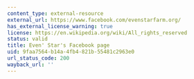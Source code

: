 ```yaml
---
content_type: external-resource
external_url: https://www.facebook.com/evenstarfarm.org/
has_external_license_warning: true
license: https://en.wikipedia.org/wiki/All_rights_reserved
status: valid
title: Even' Star's Facebook page
uid: 9faa7564-b14a-4fb4-821b-55481c2963e0
url_status_code: 200
wayback_url: ''
---
```


